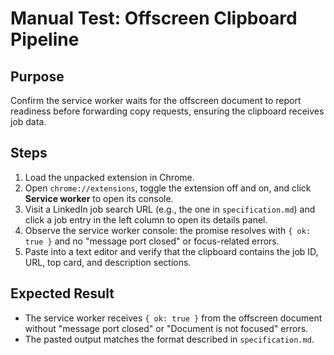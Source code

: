 # Manual Test: Offscreen Clipboard Pipeline

## Purpose
Confirm the service worker waits for the offscreen document to report readiness before forwarding copy requests, ensuring the clipboard receives job data.

## Steps
1. Load the unpacked extension in Chrome.
2. Open `chrome://extensions`, toggle the extension off and on, and click **Service worker** to open its console.
3. Visit a LinkedIn job search URL (e.g., the one in `specification.md`) and click a job entry in the left column to open its details panel.
4. Observe the service worker console: the promise resolves with `{ ok: true }` and no "message port closed" or focus-related errors.
5. Paste into a text editor and verify that the clipboard contains the job ID, URL, top card, and description sections.

## Expected Result
- The service worker receives `{ ok: true }` from the offscreen document without "message port closed" or "Document is not focused" errors.
- The pasted output matches the format described in `specification.md`.


